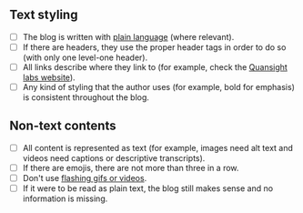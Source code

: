 <!--Hi there! If you aren't submitting a blog post, you can delete this message.
Thank you for submitting a blog post! We want to make sure content produced for Quansight Labs is accessible, so please address the the following guidelines in your post.-->

## Text styling

- [ ] The blog is written with [plain language](https://www.plainlanguage.gov/guidelines/) (where relevant).
- [ ] If there are headers, they use the proper header tags in order to do so (with only one level-one header).
- [ ] All links describe where they link to (for example, check the [Quansight labs website](https://labs.quansight.org/)).
- [ ] Any kind of styling that the author uses (for example, bold for emphasis) is consistent throughout the blog.

## Non-text contents

- [ ] All content is represented as text (for example, images need alt text and videos need captions or descriptive transcripts).
- [ ] If there are emojis, there are not more than three in a row.
- [ ] Don't use [flashing gifs or videos](https://www.w3.org/TR/UNDERSTANDING-WCAG20/seizure-does-not-violate.html).
- [ ] If it were to be read as plain text, the blog still makes sense and no information is missing.
